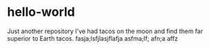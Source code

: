 # hello-world
Just another repository
I've had tacos on the moon and find them far superior to Earth tacos.
fasja;lsfjlasjflafja
asfma;lf;
afn;a
affz
